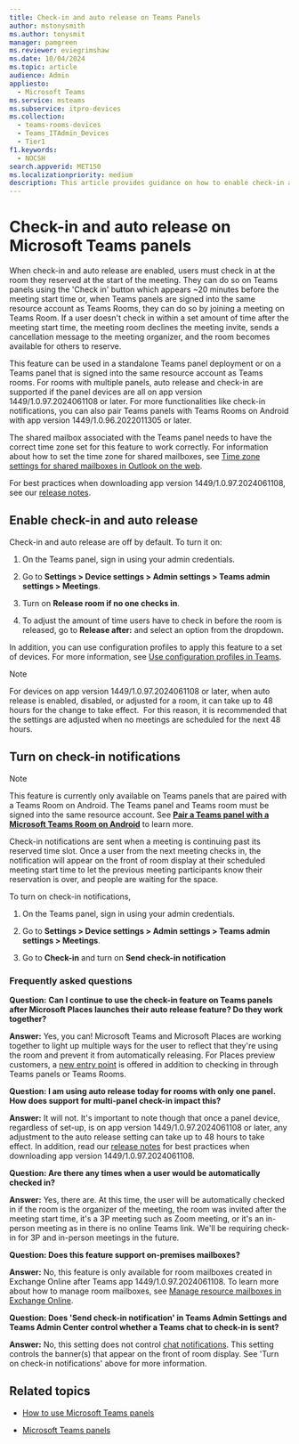 ```yaml
---
title: Check-in and auto release on Teams Panels
author: mstonysmith
ms.author: tonysmit
manager: pamgreen
ms.reviewer: eviegrimshaw
ms.date: 10/04/2024
ms.topic: article
audience: Admin
appliesto: 
  - Microsoft Teams
ms.service: msteams
ms.subservice: itpro-devices
ms.collection: 
  - teams-rooms-devices
  - Teams_ITAdmin_Devices
  - Tier1
f1.keywords: 
  - NOCSH
search.appverid: MET150
ms.localizationpriority: medium
description: This article provides guidance on how to enable check-in and auto release for Teams panels.
---
```

# Check-in and auto release on Microsoft Teams panels

When check-in and auto release are enabled, users must check in at the room they reserved at the start of the meeting. They can do so on Teams panels using the 'Check in' button which appears ~20 minutes before the meeting start time or, when Teams panels are signed into the same resource account as Teams Rooms, they can do so by joining a meeting on Teams Room. If a user doesn't check in within a set amount of time after the meeting start time, the meeting room declines the meeting invite, sends a cancellation message to the meeting organizer, and the room becomes available for others to reserve.

This feature can be used in a standalone Teams panel deployment or on a Teams panel that is signed into the same resource account as Teams rooms. For rooms with multiple panels, auto release and check-in are supported if the panel devices are all on app version 1449/1.0.97.2024061108 or later. For more functionalities like check-in notifications, you can also pair Teams panels with Teams Rooms on Android with app version 1449/1.0.96.2022011305 or later.

The shared mailbox associated with the Teams panel needs to have the correct time zone set for this feature to work correctly. For information about how to set the time zone for shared mailboxes, see [Time zone settings for shared mailboxes in Outlook on the web](/exchange/troubleshoot/outlook-on-the-web-issues/shared-mailboxes-time-zone-setting).

For best practices when downloading app version 1449/1.0.97.2024061108, see our [release notes](https://support.microsoft.com/en-us/office/what-s-new-in-microsoft-teams-devices-eabf4d81-acdd-4b23-afa1-9ee47bb7c5e2#ID0EBD=Teams_panels). 

## Enable check-in and auto release

Check-in and auto release are off by default. To turn it on:  

1. On the Teams panel, sign in using your admin credentials.  

1. Go to **Settings > Device settings > Admin settings > Teams admin settings > Meetings**.

1. Turn on **Release room if no one checks in**.

1. To adjust the amount of time users have to check in before the room is released, go to **Release after:** and select an option from the dropdown.  

In addition, you can use configuration profiles to apply this feature to a set of devices. For more information, see [Use configuration profiles in Teams](device-management.md#use-configuration-profiles-in-teams).

> [!NOTE]
> For devices on app version 1449/1.0.97.2024061108 or later, when auto release is enabled, disabled, or adjusted for a room, it can take up to 48 hours for the change to take effect.  For this reason, it is recommended that the settings are adjusted when no meetings are scheduled for the next 48 hours. 
## Turn on check-in notifications

> [!NOTE]
> This feature is currently only available on Teams panels that are paired with a Teams Room on Android. The Teams panel and Teams room must be signed into the same resource account. See **[Pair a Teams panel with a Microsoft Teams Room on Android](/editor/MicrosoftDocs/OfficeDocs-SkypeForBusiness-pr/Teams%2Fdevices%2Fcheck-in-and-room-release.md/main/08c71f9d-8c3a-87ca-c670-832cbb3cc9f3/use-teams-panels.md)** to learn more.

Check-in notifications are sent when a meeting is continuing past its reserved time slot. Once a user from the next meeting checks in, the notification will appear on the front of room display at their scheduled meeting start time to let the previous meeting participants know their reservation is over, and people are waiting for the space.

To turn on check-in notifications,

1. On the Teams panel, sign in using your admin credentials.

1. Go to **Settings > Device settings > Admin settings > Teams admin settings > Meetings**.

1. Go to **Check-in** and turn on **Send check-in notification**

### Frequently asked questions 

**Question:** **Can I continue to use the check-in feature on Teams panels after Microsoft Places launches their auto release feature? Do they work together?**

**Answer:** Yes, you can! Microsoft Teams and Microsoft Places are working together to light up multiple ways for the user to reflect that they're using the room and prevent it from automatically releasing. For Places preview customers, a [new entry point](/microsoft-365/places/enable-auto-release?branch=main) is offered in addition to checking in through Teams panels or Teams Rooms. 

**Question: I am using auto release today for rooms with only one panel. How does support for multi-panel check-in impact this?**

**Answer:** It will not. It's important to note though that once a panel device, regardless of set-up, is on app version 1449/1.0.97.2024061108 or later, any adjustment to the auto release setting can take up to 48 hours to take effect. In addition, read our [release notes](https://support.microsoft.com/en-us/office/what-s-new-in-microsoft-teams-devices-eabf4d81-acdd-4b23-afa1-9ee47bb7c5e2#ID0EBD=Teams_panels) for best practices when downloading app version 1449/1.0.97.2024061108.  
  
**Question: Are there any times when a user would be automatically checked in?**

**Answer:** Yes, there are. At this time, the user will be automatically checked in if the room is the organizer of the meeting, the room was invited after the meeting start time, it's a 3P meeting such as Zoom meeting, or it's an in-person meeting as in there is no online Teams link. We'll be requiring check-in for 3P and in-person meetings in the future.  

**Question: Does this feature support on-premises mailboxes?**

**Answer:** No, this feature is only available for room mailboxes created in Exchange Online after Teams app 1449/1.0.97.2024061108. To learn more about how to manage room mailboxes, see [Manage resource mailboxes in Exchange Online](/exchange/recipients-in-exchange-online/manage-resource-mailboxes).

**Question: Does 'Send check-in notification' in Teams Admin Settings and Teams Admin Center control whether a Teams chat to check-in is sent?**

**Answer:** No, this setting does not control [chat notifications](/microsoft-365/places/enable-auto-release?branch=main). This setting controls the banner(s) that appear on the front of room display. See 'Turn on check-in notifications' above for more information. 

## Related topics

- [How to use Microsoft Teams panels](use-teams-panels.md)

- [Microsoft Teams panels](teams-panels.md)
